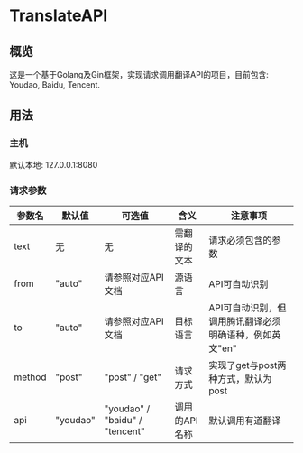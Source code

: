 # TranslateAPI
## 概览
这是一个基于Golang及Gin框架，实现请求调用翻译API的项目，目前包含: Youdao, Baidu, Tencent.
## 用法
### 主机
默认本地: 127.0.0.1:8080
### 请求参数

参数名 | 默认值 | 可选值 | 含义 | 注意事项
---- | ----- | ------ | ------- | --------
text | 无 | 无 | 需翻译的文本 | 请求必须包含的参数
from | "auto" | 请参照对应API文档 | 源语言 | API可自动识别
to | "auto" | 请参照对应API文档 |目标语言 | API可自动识别，但调用腾讯翻译必须明确语种，例如英文"en"
method | "post" | "post" / "get" | 请求方式 | 实现了get与post两种方式，默认为post
api | "youdao" | "youdao" / "baidu" / "tencent" | 调用的API名称 | 默认调用有道翻译
